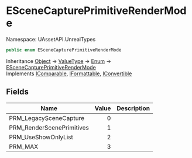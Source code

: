 # ESceneCapturePrimitiveRenderMode

Namespace: UAssetAPI.UnrealTypes

```csharp
public enum ESceneCapturePrimitiveRenderMode
```

Inheritance [Object](https://docs.microsoft.com/en-us/dotnet/api/system.object) → [ValueType](https://docs.microsoft.com/en-us/dotnet/api/system.valuetype) → [Enum](https://docs.microsoft.com/en-us/dotnet/api/system.enum) → [ESceneCapturePrimitiveRenderMode](./uassetapi.unrealtypes.escenecaptureprimitiverendermode.md)<br>
Implements [IComparable](https://docs.microsoft.com/en-us/dotnet/api/system.icomparable), [IFormattable](https://docs.microsoft.com/en-us/dotnet/api/system.iformattable), [IConvertible](https://docs.microsoft.com/en-us/dotnet/api/system.iconvertible)

## Fields

| Name | Value | Description |
| --- | --: | --- |
| PRM_LegacySceneCapture | 0 |  |
| PRM_RenderScenePrimitives | 1 |  |
| PRM_UseShowOnlyList | 2 |  |
| PRM_MAX | 3 |  |
